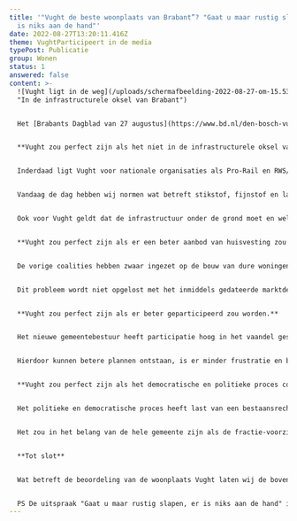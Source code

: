 ```yaml
---
title: '"Vught de beste woonplaats van Brabant”? "Gaat u maar rustig slapen, er
  is niks aan de hand"'
date: 2022-08-27T13:20:11.416Z
theme: VughtParticipeert in de media
typePost: Publicatie
group: Wonen
status: 1
answered: false
content: >-
  ![Vught ligt in de weg](/uploads/schermafbeelding-2022-08-27-om-15.53.01.png
  "In de infrastructurele oksel van Brabant")


  Het [Brabants Dagblad van 27 augustus](https://www.bd.nl/den-bosch-vught/vught-is-de-beste-woonplaats-van-brabant-maar-daar-hangt-wel-een-prijskaartje-aan~aaaa8161/) citeert een rapport van Elsevier waaruit zou blijken dat Vught de beste woonplaats van Brabant is. Navraag bij diverse inwoners leverde 'nogal' wat kanttekeningen op. Zo werd ook VughtParticipeert gevraagd haar mening te geven en delen daarvan zijn opgenomen in het [artikel](https://www.bd.nl/den-bosch-vught/vught-is-de-beste-woonplaats-van-brabant-maar-daar-hangt-wel-een-prijskaartje-aan~aaaa8161/). Onderstaand onze gehele reactie, waarin wij onze grote zorgen hebben geuit over de werkelijk stand van zaken en de komende verbouwingen.


  **Vught zou perfect zijn als het niet in de infrastructurele oksel van Brabant zou liggen.**


  Inderdaad ligt Vught voor nationale organisaties als Pro-Rail en RWS/Provincie in de weg. Nu geldt dat voor vele locaties in Nederland en in de 60-er tot 90-er jaren had je als dorp dan gewoon pech. Voorbeelden zijn Vlaardingen (onder de kruising van A4 en A20), Badhoevedorp (onder de kruising van A9 en A4), Waardenburg (verbreding A2) en Utrecht Amelisweerd (A27). Allemaal locaties waarvan de BV Nederland vindt dat daar veel verkeer door, over en langs moet. 


  Vandaag de dag hebben wij normen wat betreft stikstof, fijnstof en lawaai, waar met open verkeersgoten niet meer aan voldaan kan worden. Ook het oprekken van modellen en het zaaien van verwarring en complexiteit, heeft zijn langste tijd gehad. Gelukkig zijn er technieken beschikbaar, en steeds beter betaalbaar, om infrastructuur te kunnen bouwen met respect voor de plaatsen die in de weg liggen. Zo is er een mooie tunnel gebouwd onder Rijswijk om Den Haag Centrum te ontsluiten (Rotterdamse baan) zonder dat het verkeer op maaiveld door het dorp moet, idem de N14 onder Leidschendam, de verbinding A4 en A44 onder Leiden-Zuid, de uitbreiding van de A2 ter hoogte van Utrecht en de vernieuwing van de A2 ter hoogte van Maastricht. Allemaal voorbeelden waar recentelijk de infrastructuur kon doorgroeien zonder dat de lokale bewoners daarvoor met hun gezondheid moesten betalen, in de meeste gevallen zelfs met een aanzienlijke verbetering van de leefbaarheid.


  Ook voor Vught geldt dat de infrastructuur onder de grond moet en wel op kosten van Den Haag, zoals onze burgermeester dat ruim 10 jaar geleden ook heeft aangegeven. Helaas is de gemeentelijke organisatie van Vugth vermalen in de geoliede machines van Pro-Rail en RWS. Niet alleen hebben wij grote consessies gedaan, ook hebben wij voor het beperken van ons ongemak heftig moeten meebetalen. Hier komt participatie en de gezamenlijke inzet van ambtelijk apparaat en inwoners mogelijk te laat. Hier komen wij bij 'participatie' nog op terug.


  **Vught zou perfect zijn als er een beter aanbod van huisvesting zou zijn voor alle groepen van de bevolking.**


  De vorige coalities hebben zwaar ingezet op de bouw van dure woningen en hopelijk komt er nu een duidelijke omslag. Nu is het tekort aan betaalbare woningen een nationaal probleem, maar in Vught is het extra schrijnend. Veel jongeren vinden geen mogelijkheid in de eigen gemeente een woning te vinden en veel ouderen zien niet hoe zij uit hun te grote huizen naar een passend alternatief kunnen verhuizen. 


  Dit probleem wordt niet opgelost met het inmiddels gedateerde marktdenken, niet alleen omdat op dit moment de ontwikkelaars vooral in de hogere segmenten willen bouwen. Hier is nationale regie nodig en een herwaardering van het concept van de woningbouw verenigingen. Helaas zullen de huidige hoge kosten voor bouwmaterialen en vaklui een spoedige verandering frustreren. De gemeente zou hier kunnen helpen door bouwgrond niet meer te koop aan te bieden maar andere financieringsvormen toe te passen. Dat heeft zeker invloed op de inkomsten van de gemeente, maar nu het geld schijnbaar tegen de lambrisering aanklotst, is dit het moment.


  **Vught zou perfect zijn als er beter geparticipeerd zou worden.**


  Het nieuwe gemeentebestuur heeft participatie hoog in het vaandel geschreven. De ervaringen van de laatste 1,5 jaar laten echter zien dat wij nog veel moeten leren. Om die reden zal VughtParticipeert binnenkort een 'witboek participatie' opleveren en concrete aanbevelingen voor verbetering doen. Zonder hierop vooruit te lopen is de algemene teneur dat de gemeente en inwoners beter moeten samenwerken. De inwoner moet meedoen en uit de bezwaar-modus komen en de gemeente moet haar wantrouwen van de inwoners afbouwen, transparanter werken en beter gebruik maken de kennis, ervaring en betrokkenheid van de inwoners.


  Hierdoor kunnen betere plannen ontstaan, is er minder frustratie en bezwaar achteraf en komt de kracht van de hele gemeente beschikbaar. Dan heeft de gemeente (ambtelijk apparaat en inwoners) een krachtiger antwoord en wordt niet vermalen door de geoliede nationale en provinciale machines.


  **Vught zou perfect zijn als het democratische en politieke proces constructief gedrag zou stimuleren.**


  Het politieke en democratische proces heeft last van een bestaansrecht op basis van conflict. Het is politiek niet succesvol om constructief samen te werken, partijen worden bij verkiezingen beloond omdat zij krachtig optraden en duidelijk tegengestelde posities innamen. Helaas verstommen deze stoere uitspraken tijdens de coalitie-onderhandelingen en dan zitten de voormalige tegenstanders weer braaf naast elkaar, terwijl de nieuwe oppositie iedere misstap met veel misbaar en moties aan de paal probeert te nagelen.


  Het zou in het belang van de hele gemeente zijn als de fractie-voorzitters dit ter harte zouden nemen en niet iedere aanleiding aangrijpen om elkaar de hersens in te slaan. Dat zal niet van vandaag op morgen veranderen, misschien hebben wij daarvoor een generatiewissel in de gemeenteraad nodig, zodat wij afstand kunnen nemen van oude vetes en gestolde meningen.


  **Tot slot**


  Wat betreft de beoordeling van de woonplaats Vught laten wij de bovengenoemde zorgen zwaar wegen tegenover de positieve aspecten. De komende jaren zullen de verbouwingen veel leefbaarheid wegnemen en als daarna de kaalslag zichtbaar wordt, hebben wij nog lang nodig om onze oude luister te herstellen. Op basis van deze afweging hoort Vught in de komend jaren niet in de bovenste helft van de beste gemeenten van Brabant.


  PS De uitspraak "Gaat u maar rustig slapen, er is niks aan de hand" is van minister-president Colijn. Wij weten wat er daarna gebeurde. Zie [Brabants Dagblad 23-03-20](https://www.bd.nl/oss-e-o/colijn-probeerde-onrust-te-bezweren-gaat-u-maar-rustig-slapen-er-is-niks-aan-de-hand~a8500e94/).
---
```

